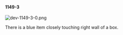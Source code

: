 #### 1149-3
![dev-1149-3-0.png](https://github.com/lil-lab/nlvr/raw/master/nlvr/dev/images/5/dev-1149-3-0.png "dev-1149-3-0.png")

There is a blue item closely touching right wall of a box.